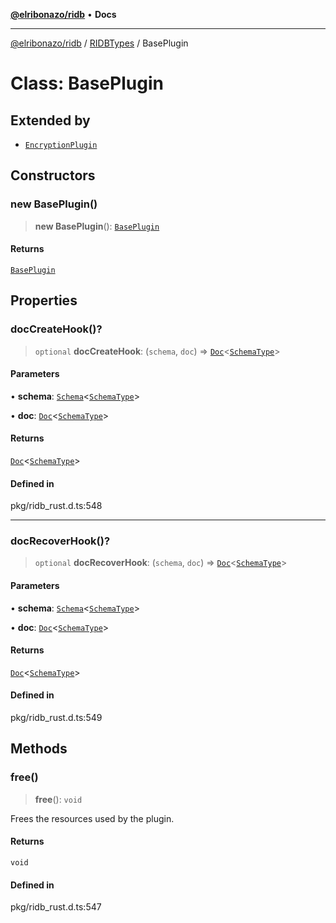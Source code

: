 [**@elribonazo/ridb**](../../../README.md) • **Docs**

***

[@elribonazo/ridb](../../../README.md) / [RIDBTypes](../README.md) / BasePlugin

# Class: BasePlugin

## Extended by

- [`EncryptionPlugin`](EncryptionPlugin.md)

## Constructors

### new BasePlugin()

> **new BasePlugin**(): [`BasePlugin`](BasePlugin.md)

#### Returns

[`BasePlugin`](BasePlugin.md)

## Properties

### docCreateHook()?

> `optional` **docCreateHook**: (`schema`, `doc`) => [`Doc`](../type-aliases/Doc.md)\<[`SchemaType`](../type-aliases/SchemaType.md)\>

#### Parameters

• **schema**: [`Schema`](Schema.md)\<[`SchemaType`](../type-aliases/SchemaType.md)\>

• **doc**: [`Doc`](../type-aliases/Doc.md)\<[`SchemaType`](../type-aliases/SchemaType.md)\>

#### Returns

[`Doc`](../type-aliases/Doc.md)\<[`SchemaType`](../type-aliases/SchemaType.md)\>

#### Defined in

pkg/ridb\_rust.d.ts:548

***

### docRecoverHook()?

> `optional` **docRecoverHook**: (`schema`, `doc`) => [`Doc`](../type-aliases/Doc.md)\<[`SchemaType`](../type-aliases/SchemaType.md)\>

#### Parameters

• **schema**: [`Schema`](Schema.md)\<[`SchemaType`](../type-aliases/SchemaType.md)\>

• **doc**: [`Doc`](../type-aliases/Doc.md)\<[`SchemaType`](../type-aliases/SchemaType.md)\>

#### Returns

[`Doc`](../type-aliases/Doc.md)\<[`SchemaType`](../type-aliases/SchemaType.md)\>

#### Defined in

pkg/ridb\_rust.d.ts:549

## Methods

### free()

> **free**(): `void`

Frees the resources used by the plugin.

#### Returns

`void`

#### Defined in

pkg/ridb\_rust.d.ts:547
